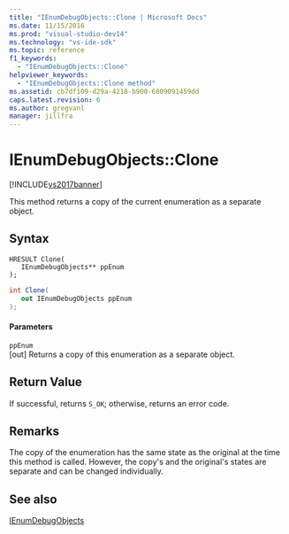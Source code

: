 ```yaml
---
title: "IEnumDebugObjects::Clone | Microsoft Docs"
ms.date: 11/15/2016
ms.prod: "visual-studio-dev14"
ms.technology: "vs-ide-sdk"
ms.topic: reference
f1_keywords: 
  - "IEnumDebugObjects::Clone"
helpviewer_keywords: 
  - "IEnumDebugObjects::Clone method"
ms.assetid: cb7df109-d29a-4218-b900-6809091459dd
caps.latest.revision: 6
ms.author: gregvanl
manager: jillfra
---
```

# IEnumDebugObjects::Clone
[!INCLUDE[vs2017banner](../../../includes/vs2017banner.md)]

This method returns a copy of the current enumeration as a separate object.  
  
## Syntax  
  
```cpp#  
HRESULT Clone(  
   IEnumDebugObjects** ppEnum  
);  
```  
  
```csharp  
int Clone(  
   out IEnumDebugObjects ppEnum  
);  
```  
  
#### Parameters  
 `ppEnum`  
 [out] Returns a copy of this enumeration as a separate object.  
  
## Return Value  
 If successful, returns `S_OK`; otherwise, returns an error code.  
  
## Remarks  
 The copy of the enumeration has the same state as the original at the time this method is called. However, the copy's and the original's states are separate and can be changed individually.  
  
## See also  
 [IEnumDebugObjects](../../../extensibility/debugger/reference/ienumdebugobjects.md)
